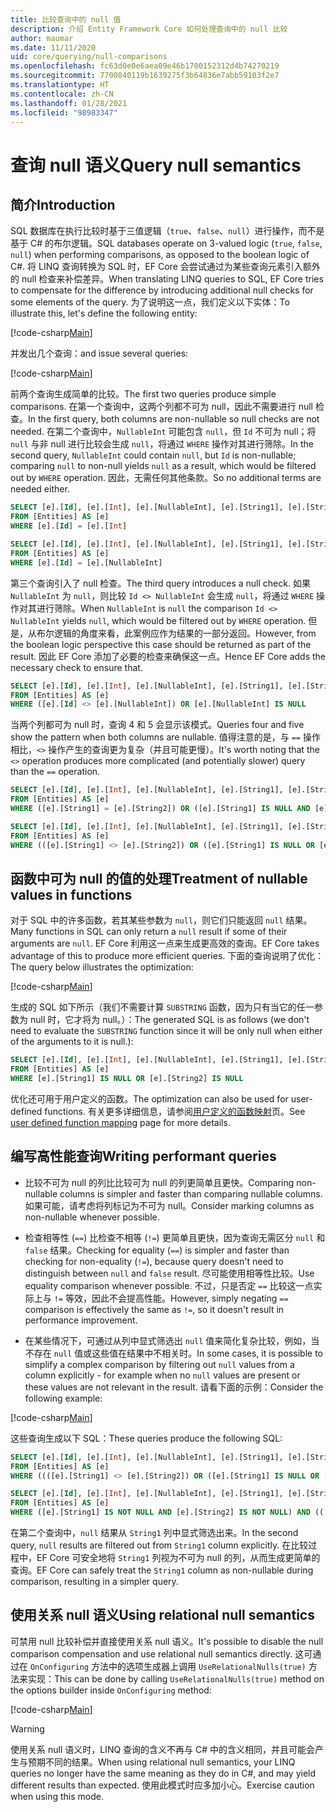 ```yaml
---
title: 比较查询中的 null 值
description: 介绍 Entity Framework Core 如何处理查询中的 null 比较
author: maumar
ms.date: 11/11/2020
uid: core/querying/null-comparisons
ms.openlocfilehash: fc63d0e0e6aea09e46b1700152312d4b74270219
ms.sourcegitcommit: 7700840119b1639275f3b64836e7abb59103f2e7
ms.translationtype: HT
ms.contentlocale: zh-CN
ms.lasthandoff: 01/28/2021
ms.locfileid: "98983347"
---
```

# <a name="query-null-semantics"></a><span data-ttu-id="d9182-103">查询 null 语义</span><span class="sxs-lookup"><span data-stu-id="d9182-103">Query null semantics</span></span>

## <a name="introduction"></a><span data-ttu-id="d9182-104">简介</span><span class="sxs-lookup"><span data-stu-id="d9182-104">Introduction</span></span>

<span data-ttu-id="d9182-105">SQL 数据库在执行比较时基于三值逻辑（`true`、`false`、`null`）进行操作，而不是基于 C# 的布尔逻辑。</span><span class="sxs-lookup"><span data-stu-id="d9182-105">SQL databases operate on 3-valued logic (`true`, `false`, `null`) when performing comparisons, as opposed to the boolean logic of C#.</span></span> <span data-ttu-id="d9182-106">将 LINQ 查询转换为 SQL 时，EF Core 会尝试通过为某些查询元素引入额外的 null 检查来补偿差异。</span><span class="sxs-lookup"><span data-stu-id="d9182-106">When translating LINQ queries to SQL, EF Core tries to compensate for the difference by introducing additional null checks for some elements of the query.</span></span>
<span data-ttu-id="d9182-107">为了说明这一点，我们定义以下实体：</span><span class="sxs-lookup"><span data-stu-id="d9182-107">To illustrate this, let's define the following entity:</span></span>

[!code-csharp[Main](../../../samples/core/Querying/NullSemantics/NullSemanticsEntity.cs#Entity)]

<span data-ttu-id="d9182-108">并发出几个查询：</span><span class="sxs-lookup"><span data-stu-id="d9182-108">and issue several queries:</span></span>

[!code-csharp[Main](../../../samples/core/Querying/NullSemantics/Program.cs#BasicExamples)]

<span data-ttu-id="d9182-109">前两个查询生成简单的比较。</span><span class="sxs-lookup"><span data-stu-id="d9182-109">The first two queries produce simple comparisons.</span></span> <span data-ttu-id="d9182-110">在第一个查询中，这两个列都不可为 null，因此不需要进行 null 检查。</span><span class="sxs-lookup"><span data-stu-id="d9182-110">In the first query, both columns are non-nullable so null checks are not needed.</span></span> <span data-ttu-id="d9182-111">在第二个查询中，`NullableInt` 可能包含 `null`，但 `Id` 不可为 null；将 `null` 与非 null 进行比较会生成 `null`，将通过 `WHERE` 操作对其进行筛除。</span><span class="sxs-lookup"><span data-stu-id="d9182-111">In the second query, `NullableInt` could contain `null`, but `Id` is non-nullable; comparing `null` to non-null yields `null` as a result, which would be filtered out by `WHERE` operation.</span></span> <span data-ttu-id="d9182-112">因此，无需任何其他条款。</span><span class="sxs-lookup"><span data-stu-id="d9182-112">So no additional terms are needed either.</span></span>

```sql
SELECT [e].[Id], [e].[Int], [e].[NullableInt], [e].[String1], [e].[String2]
FROM [Entities] AS [e]
WHERE [e].[Id] = [e].[Int]

SELECT [e].[Id], [e].[Int], [e].[NullableInt], [e].[String1], [e].[String2]
FROM [Entities] AS [e]
WHERE [e].[Id] = [e].[NullableInt]
```

<span data-ttu-id="d9182-113">第三个查询引入了 null 检查。</span><span class="sxs-lookup"><span data-stu-id="d9182-113">The third query introduces a null check.</span></span> <span data-ttu-id="d9182-114">如果 `NullableInt` 为 `null`，则比较 `Id <> NullableInt` 会生成 `null`，将通过 `WHERE` 操作对其进行筛除。</span><span class="sxs-lookup"><span data-stu-id="d9182-114">When `NullableInt` is `null` the comparison `Id <> NullableInt` yields `null`, which would be filtered out by `WHERE` operation.</span></span> <span data-ttu-id="d9182-115">但是，从布尔逻辑的角度来看，此案例应作为结果的一部分返回。</span><span class="sxs-lookup"><span data-stu-id="d9182-115">However, from the boolean logic perspective this case should be returned as part of the result.</span></span> <span data-ttu-id="d9182-116">因此 EF Core 添加了必要的检查来确保这一点。</span><span class="sxs-lookup"><span data-stu-id="d9182-116">Hence EF Core adds the necessary check to ensure that.</span></span>

```sql
SELECT [e].[Id], [e].[Int], [e].[NullableInt], [e].[String1], [e].[String2]
FROM [Entities] AS [e]
WHERE ([e].[Id] <> [e].[NullableInt]) OR [e].[NullableInt] IS NULL
```

<span data-ttu-id="d9182-117">当两个列都可为 null 时，查询 4 和 5 会显示该模式。</span><span class="sxs-lookup"><span data-stu-id="d9182-117">Queries four and five show the pattern when both columns are nullable.</span></span> <span data-ttu-id="d9182-118">值得注意的是，与 `==` 操作相比，`<>` 操作产生的查询更为复杂（并且可能更慢）。</span><span class="sxs-lookup"><span data-stu-id="d9182-118">It's worth noting that the `<>` operation produces more complicated (and potentially slower) query than the `==` operation.</span></span>

```sql
SELECT [e].[Id], [e].[Int], [e].[NullableInt], [e].[String1], [e].[String2]
FROM [Entities] AS [e]
WHERE ([e].[String1] = [e].[String2]) OR ([e].[String1] IS NULL AND [e].[String2] IS NULL)

SELECT [e].[Id], [e].[Int], [e].[NullableInt], [e].[String1], [e].[String2]
FROM [Entities] AS [e]
WHERE (([e].[String1] <> [e].[String2]) OR ([e].[String1] IS NULL OR [e].[String2] IS NULL)) AND ([e].[String1] IS NOT NULL OR [e].[String2] IS NOT NULL)
```

## <a name="treatment-of-nullable-values-in-functions"></a><span data-ttu-id="d9182-119">函数中可为 null 的值的处理</span><span class="sxs-lookup"><span data-stu-id="d9182-119">Treatment of nullable values in functions</span></span>

<span data-ttu-id="d9182-120">对于 SQL 中的许多函数，若其某些参数为 `null`，则它们只能返回 `null` 结果。</span><span class="sxs-lookup"><span data-stu-id="d9182-120">Many functions in SQL can only return a `null` result if some of their arguments are `null`.</span></span> <span data-ttu-id="d9182-121">EF Core 利用这一点来生成更高效的查询。</span><span class="sxs-lookup"><span data-stu-id="d9182-121">EF Core takes advantage of this to produce more efficient queries.</span></span>
<span data-ttu-id="d9182-122">下面的查询说明了优化：</span><span class="sxs-lookup"><span data-stu-id="d9182-122">The query below illustrates the optimization:</span></span>

[!code-csharp[Main](../../../samples/core/Querying/NullSemantics/Program.cs#Functions)]

<span data-ttu-id="d9182-123">生成的 SQL 如下所示（我们不需要计算 `SUBSTRING` 函数，因为只有当它的任一参数为 null 时，它才将为 null。）：</span><span class="sxs-lookup"><span data-stu-id="d9182-123">The generated SQL is as follows (we don't need to evaluate the `SUBSTRING` function since it will be only null when either of the arguments to it is null.):</span></span>

```sql
SELECT [e].[Id], [e].[Int], [e].[NullableInt], [e].[String1], [e].[String2]
FROM [Entities] AS [e]
WHERE [e].[String1] IS NULL OR [e].[String2] IS NULL
```

<span data-ttu-id="d9182-124">优化还可用于用户定义的函数。</span><span class="sxs-lookup"><span data-stu-id="d9182-124">The optimization can also be used for user-defined functions.</span></span> <span data-ttu-id="d9182-125">有关更多详细信息，请参阅[用户定义的函数映射](xref:core/querying/user-defined-function-mapping#configuring-nullability-of-user-defined-function-based-on-its-arguments)页。</span><span class="sxs-lookup"><span data-stu-id="d9182-125">See [user defined function mapping](xref:core/querying/user-defined-function-mapping#configuring-nullability-of-user-defined-function-based-on-its-arguments) page for more details.</span></span>

## <a name="writing-performant-queries"></a><span data-ttu-id="d9182-126">编写高性能查询</span><span class="sxs-lookup"><span data-stu-id="d9182-126">Writing performant queries</span></span>

- <span data-ttu-id="d9182-127">比较不可为 null 的列比比较可为 null 的列更简单且更快。</span><span class="sxs-lookup"><span data-stu-id="d9182-127">Comparing non-nullable columns is simpler and faster than comparing nullable columns.</span></span> <span data-ttu-id="d9182-128">如果可能，请考虑将列标记为不可为 null。</span><span class="sxs-lookup"><span data-stu-id="d9182-128">Consider marking columns as non-nullable whenever possible.</span></span>

- <span data-ttu-id="d9182-129">检查相等性 (`==`) 比检查不相等 (`!=`) 更简单且更快，因为查询无需区分 `null` 和 `false` 结果。</span><span class="sxs-lookup"><span data-stu-id="d9182-129">Checking for equality (`==`) is simpler and faster than checking for non-equality (`!=`), because query doesn't need to distinguish between `null` and `false` result.</span></span> <span data-ttu-id="d9182-130">尽可能使用相等性比较。</span><span class="sxs-lookup"><span data-stu-id="d9182-130">Use equality comparison whenever possible.</span></span> <span data-ttu-id="d9182-131">不过，只是否定 `==` 比较这一点实际上与 `!=` 等效，因此不会提高性能。</span><span class="sxs-lookup"><span data-stu-id="d9182-131">However, simply negating `==` comparison is effectively the same as `!=`, so it doesn't result in performance improvement.</span></span>

- <span data-ttu-id="d9182-132">在某些情况下，可通过从列中显式筛选出 `null` 值来简化复杂比较，例如，当不存在 `null` 值或这些值在结果中不相关时。</span><span class="sxs-lookup"><span data-stu-id="d9182-132">In some cases, it is possible to simplify a complex comparison by filtering out `null` values from a column explicitly - for example when no `null` values are present or these values are not relevant in the result.</span></span> <span data-ttu-id="d9182-133">请看下面的示例：</span><span class="sxs-lookup"><span data-stu-id="d9182-133">Consider the following example:</span></span>

[!code-csharp[Main](../../../samples/core/Querying/NullSemantics/Program.cs#ManualOptimization)]

<span data-ttu-id="d9182-134">这些查询生成以下 SQL：</span><span class="sxs-lookup"><span data-stu-id="d9182-134">These queries produce the following SQL:</span></span>

```sql
SELECT [e].[Id], [e].[Int], [e].[NullableInt], [e].[String1], [e].[String2]
FROM [Entities] AS [e]
WHERE ((([e].[String1] <> [e].[String2]) OR ([e].[String1] IS NULL OR [e].[String2] IS NULL)) AND ([e].[String1] IS NOT NULL OR [e].[String2] IS NOT NULL)) OR ((CAST(LEN([e].[String1]) AS int) = CAST(LEN([e].[String2]) AS int)) OR ([e].[String1] IS NULL AND [e].[String2] IS NULL))

SELECT [e].[Id], [e].[Int], [e].[NullableInt], [e].[String1], [e].[String2]
FROM [Entities] AS [e]
WHERE ([e].[String1] IS NOT NULL AND [e].[String2] IS NOT NULL) AND (([e].[String1] <> [e].[String2]) OR (CAST(LEN([e].[String1]) AS int) = CAST(LEN([e].[String2]) AS int)))
```

<span data-ttu-id="d9182-135">在第二个查询中，`null` 结果从 `String1` 列中显式筛选出来。</span><span class="sxs-lookup"><span data-stu-id="d9182-135">In the second query, `null` results are filtered out from `String1` column explicitly.</span></span> <span data-ttu-id="d9182-136">在比较过程中，EF Core 可安全地将 `String1` 列视为不可为 null 的列，从而生成更简单的查询。</span><span class="sxs-lookup"><span data-stu-id="d9182-136">EF Core can safely treat the `String1` column as non-nullable during comparison, resulting in a simpler query.</span></span>

## <a name="using-relational-null-semantics"></a><span data-ttu-id="d9182-137">使用关系 null 语义</span><span class="sxs-lookup"><span data-stu-id="d9182-137">Using relational null semantics</span></span>

<span data-ttu-id="d9182-138">可禁用 null 比较补偿并直接使用关系 null 语义。</span><span class="sxs-lookup"><span data-stu-id="d9182-138">It's possible to disable the null comparison compensation and use relational null semantics directly.</span></span> <span data-ttu-id="d9182-139">这可通过在 `OnConfiguring` 方法中的选项生成器上调用 `UseRelationalNulls(true)` 方法来实现：</span><span class="sxs-lookup"><span data-stu-id="d9182-139">This can be done by calling `UseRelationalNulls(true)` method on the options builder inside `OnConfiguring` method:</span></span>

[!code-csharp[Main](../../../samples/core/Querying/NullSemantics/NullSemanticsContext.cs#UseRelationalNulls)]

> [!WARNING]
> <span data-ttu-id="d9182-140">使用关系 null 语义时，LINQ 查询的含义不再与 C# 中的含义相同，并且可能会产生与预期不同的结果。</span><span class="sxs-lookup"><span data-stu-id="d9182-140">When using relational null semantics, your LINQ queries no longer have the same meaning as they do in C#, and may yield different results than expected.</span></span> <span data-ttu-id="d9182-141">使用此模式时应多加小心。</span><span class="sxs-lookup"><span data-stu-id="d9182-141">Exercise caution when using this mode.</span></span>
